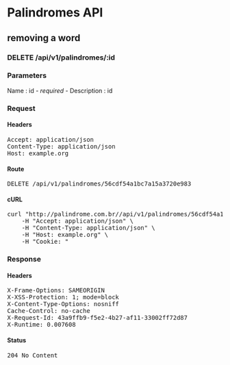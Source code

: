 # Palindromes API

## removing a word

### DELETE /api/v1/palindromes/:id

### Parameters

Name : id *- required -*
Description :  id

### Request

#### Headers

<pre>Accept: application/json
Content-Type: application/json
Host: example.org</pre>

#### Route

<pre>DELETE /api/v1/palindromes/56cdf54a1bc7a15a3720e983</pre>

#### cURL

<pre class="request">curl &quot;http://palindrome.com.br//api/v1/palindromes/56cdf54a1bc7a15a3720e983&quot; -d &#39;&#39; -X DELETE \
	-H &quot;Accept: application/json&quot; \
	-H &quot;Content-Type: application/json&quot; \
	-H &quot;Host: example.org&quot; \
	-H &quot;Cookie: &quot;</pre>

### Response

#### Headers

<pre>X-Frame-Options: SAMEORIGIN
X-XSS-Protection: 1; mode=block
X-Content-Type-Options: nosniff
Cache-Control: no-cache
X-Request-Id: 43a9ffb9-f5e2-4b27-af11-33002ff72d87
X-Runtime: 0.007608</pre>

#### Status

<pre>204 No Content</pre>


